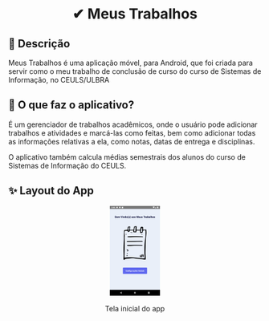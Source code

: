 <!DOCTYPE html>
<html lang="en">
  <head>
    <meta charset="UTF-8" />
    <meta http-equiv="X-UA-Compatible" content="IE=edge" />
    <meta name="viewport" content="width=device-width, initial-scale=1.0" />
  </head>
  <body>
    <div>
      <h1 align="center">✔ Meus Trabalhos</h1>
      <h2>🔗 Descrição</h2>
      <p>
        Meus Trabalhos é uma aplicação móvel, para Android, que foi criada para
        servir como o meu trabalho de conclusão de curso do curso de Sistemas de
        Informação, no CEULS/ULBRA
      </p>
      <h2>🧱 O que faz o aplicativo?</h2>
      <p>
        É um gerenciador de trabalhos acadêmicos, onde o usuário pode adicionar
        trabalhos e atividades e marcá-las como feitas, bem como adicionar todas
        as informações relativas a ela, como notas, datas de entrega e
        disciplinas.
      </p>
      <p>
        O aplicativo também calcula médias semestrais dos alunos do curso de
        Sistemas de Informação do CEULS.
      </p>
      <h2>✨ Layout do App</h2>
      <p align="center">
        <img
          src=".github\imgs\init.png"
          alt="Home image"
          style="max-width: 20%"
        />
        <p align='center '>Tela inicial do app</p>
      </p>
    </div>
  </body>
</html>
